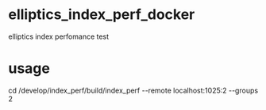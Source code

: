 # elliptics_index_perf_docker

elliptics index perfomance test

# usage
cd /develop/index_perf/build/index_perf --remote localhost:1025:2 --groups 2
